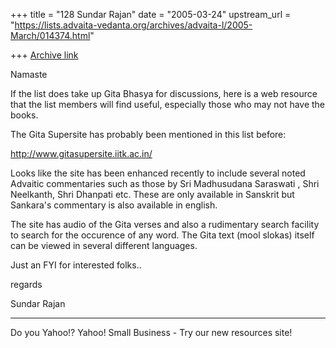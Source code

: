 +++
title = "128 Sundar Rajan"
date = "2005-03-24"
upstream_url = "https://lists.advaita-vedanta.org/archives/advaita-l/2005-March/014374.html"

+++
[Archive link](https://lists.advaita-vedanta.org/archives/advaita-l/2005-March/014374.html)


Namaste

If the list does take up Gita Bhasya for discussions, here is a web resource that the list members will find useful, especially those who may not have the books.

The Gita Supersite has probably been mentioned in this list before:

http://www.gitasupersite.iitk.ac.in/

Looks like the site has been enhanced recently to include several noted Advaitic commentaries such as those by Sri Madhusudana Saraswati , 
Shri Neelkanth, Shri Dhanpati etc. These are only available in Sanskrit but Sankara's commentary is also available in english.

The site has audio of the Gita verses and also a rudimentary search facility to search for the occurence of any word. The Gita text (mool slokas) itself can be viewed in several different languages.

Just an FYI for interested folks..

regards

Sundar Rajan



---------------------------------
Do you Yahoo!?
 Yahoo! Small Business - Try our new resources site! 

